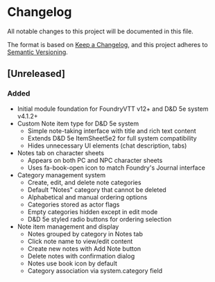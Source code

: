 # Changelog

All notable changes to this project will be documented in this file.

The format is based on [Keep a Changelog](https://keepachangelog.com/en/1.1.0/),
and this project adheres to [Semantic Versioning](https://semver.org/spec/v2.0.0.html).

## [Unreleased]

### Added
- Initial module foundation for FoundryVTT v12+ and D&D 5e system v4.1.2+
- Custom Note item type for D&D 5e system
  - Simple note-taking interface with title and rich text content
  - Extends D&D 5e ItemSheet5e2 for full system compatibility
  - Hides unnecessary UI elements (chat description, tabs)
- Notes tab on character sheets
  - Appears on both PC and NPC character sheets
  - Uses fa-book-open icon to match Foundry's Journal interface
- Category management system
  - Create, edit, and delete note categories
  - Default "Notes" category that cannot be deleted
  - Alphabetical and manual ordering options
  - Categories stored as actor flags
  - Empty categories hidden except in edit mode
  - D&D 5e styled radio buttons for ordering selection
- Note item management and display
  - Notes grouped by category in Notes tab
  - Click note name to view/edit content
  - Create new notes with Add Note button
  - Delete notes with confirmation dialog
  - Notes use book icon by default
  - Category association via system.category field